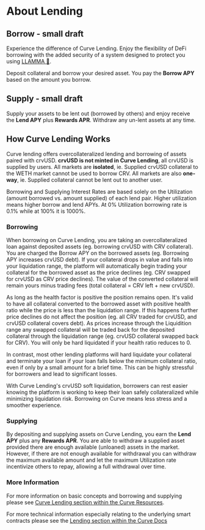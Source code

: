 <h1>About Lending</h1>



## Borrow - small draft

Experience the difference of Curve Lending. Enjoy the flexibility of DeFi borrowing with the added security of a system designed to protect you using [LLAMMA :llama:](./understanding-lending.md#llamma-and-liquidations).

Deposit collateral and borrow your desired asset.  You pay the **Borrow APY** based on the amount you borrow.

## Supply - small draft

Supply your assets to be lent out (borrowed by others) and enjoy receive the **Lend APY** plus **Rewards APR**.  Withdraw any un-lent assets at any time.

## How Curve Lending Works

Curve lending offers overcollateralized lending and borrowing of assets paired with crvUSD.  **crvUSD is not minted in Curve Lending**, all crvUSD is supplied by users.  All markets are **isolated**, ie. Supplied crvUSD collateral to the WETH market cannot be used to borrow CRV.  All markets are also **one-way**, ie. Supplied collateral cannot be lent out to another user.

Borrowing and Supplying Interest Rates are based solely on the Utilization (amount borrowed vs. amount supplied) of each lend pair.  Higher utilization means higher borrow and lend APYs.  At 0% Utilization borrowing rate is 0.1% while at 100% it is 1000%.

### Borrowing

When borrowing on Curve Lending, you are taking an overcollateralized loan against deposited assets (eg. borrowing crvUSD with CRV collateral).  You are charged the Borrow APY on the borrowed assets (eg. Borrowing APY increases crvUSD debt).  If your collateral drops in value and falls into your liquidation range, the platform will automatically begin trading your collateral for the borrowed asset as the price declines (eg. CRV swapped for crvUSD as CRV price declines).  The value of the converted collateral will remain yours minus trading fees (total collateral = CRV left + new crvUSD).

As long as the health factor is positive the position remains open.  It's valid to have all collateral converted to the borrowed asset with positive health ratio while the price is less than the liquidation range.  If this happens further price declines do not affect the position (eg. all CRV traded for crvUSD, and crvUSD collateral covers debt).  As prices increase through the Liquidition range any swapped collateral will be traded back for the deposited collateral through the liquidation range (eg. crvUSD collateral swapped back for CRV). You will only be hard liquidated if your health ratio reduces to 0.

In contrast, most other lending platforms will hard liquidate your collateral and terminate your loan if your loan falls below the minimum collateral ratio, even if only by a small amount for a brief time. This can be highly stressful for borrowers and lead to significant losses.

With Curve Lending's crvUSD soft liquidation, borrowers can rest easier knowing the platform is working to keep their loan safely collateralized while minimizing liquidation risk. Borrowing on Curve means less stress and a smoother experience.

### Supplying

By depositing and supplying assets on Curve Lending, you earn the **Lend APY** plus any **Rewards APR**.  You are able to withdraw a supplied asset provided there are enough available (unloaned) assets in the market.  However, if there are not enough available for withdrawal you can withdraw the maximum available amount and let the maximum Utilization rate incentivize others to repay, allowing a full withdrawal over time.

### More Information

For more information on basic concepts and borrowing and supplying please see [Curve Lending section within the Curve Resources](./understanding-lending.md).

For more technical information especially relating to the underlying smart contracts please see the [Lending section within the Curve Docs](https://docs.curve.fi/lending/overview)